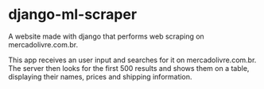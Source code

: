 # django-ml-scraper
A website made with django that performs web scraping on mercadolivre.com.br.

This app receives an user input and searches for it on mercadolivre.com.br. 
The server then looks for the first 500 results and shows them on a table,
displaying their names, prices and shipping information.
